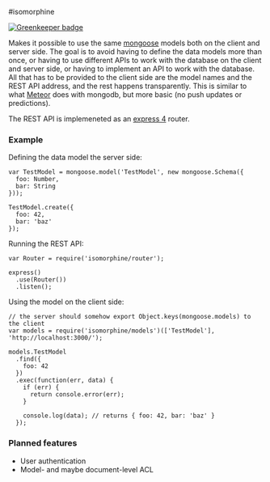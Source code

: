 #isomorphine

[![Greenkeeper badge](https://badges.greenkeeper.io/slikts/isomorphine.svg)](https://greenkeeper.io/)

Makes it possible to use the same [mongoose](http://mongoosejs.com/) models both on the client and server side.
The goal is to avoid having to define the data models more than once, or having to use different APIs to work with the database on the client and server side,
or having to implement an API to work with the database.
All that has to be provided to the client side are the model names and the REST API address, and the rest happens transparently.
This is similar to what [Meteor](https://www.meteor.com/) does with mongodb, but more basic (no push updates or predictions).

The REST API is implemeneted as an [express 4](http://expressjs.com/) router.

### Example

Defining the data model the server side:

```
var TestModel = mongoose.model('TestModel', new mongoose.Schema({
  foo: Number,
  bar: String
}));

TestModel.create({
  foo: 42,
  bar: 'baz'
});
```

Running the REST API:

```
var Router = require('isomorphine/router');

express()
  .use(Router())
  .listen();
```

Using the model on the client side:

```
// the server should somehow export Object.keys(mongoose.models) to the client
var models = require('isomorphine/models')(['TestModel'], 'http://localhost:3000/');

models.TestModel
  .find({
    foo: 42
  })
  .exec(function(err, data) {
    if (err) {
      return console.error(err);
    }

    console.log(data); // returns { foo: 42, bar: 'baz' }
  });
```

### Planned features

 * User authentication
 * Model- and maybe document-level ACL